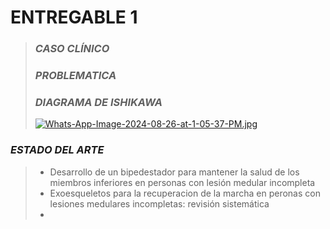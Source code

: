 # ENTREGABLE 1
> ### *CASO CLÍNICO*
> ### *PROBLEMATICA*
> ### *DIAGRAMA DE ISHIKAWA*
> [![Whats-App-Image-2024-08-26-at-1-05-37-PM.jpg](https://i.postimg.cc/BvrJwqK1/Whats-App-Image-2024-08-26-at-1-05-37-PM.jpg)](https://postimg.cc/sBJFMCKV)
### *ESTADO DEL ARTE*
> - Desarrollo de un bipedestador para mantener la salud de los miembros inferiores en personas con lesión medular incompleta
> - Exoesqueletos para la recuperacion de la marcha en peronas con lesiones medulares incompletas: revisión sistemática
> - 
